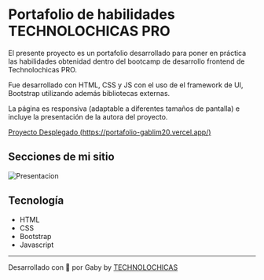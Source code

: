 # Portafolio de habilidades TECHNOLOCHICAS PRO

El presente proyecto es un portafolio desarrollado para poner en práctica las habilidades obtenidad dentro del bootcamp de desarrollo frontend de Technolochicas PRO.

Fue desarrollado con HTML, CSS y JS con el uso de el framework de UI, Bootstrap utilizando además bibliotecas externas.

La página es responsiva (adaptable a diferentes tamaños de pantalla) e incluye la presentación de la autora del proyecto.

[Proyecto Desplegado (https://portafolio-gablim20.vercel.app/)](https://portafolio-gablim20.vercel.app/)

## Secciones de mi sitio
![Presentacion](assets/background.jpg)

## Tecnología

* HTML
* CSS
* Bootstrap
* Javascript
---
Desarrollado con 💜 por Gaby by [TECHNOLOCHICAS](https://tecnolochicas.mx/)

